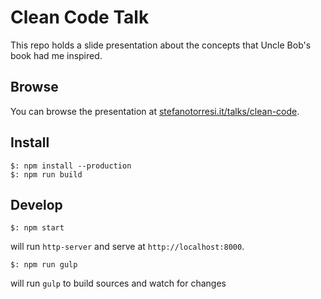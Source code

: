 # Clean Code Talk

This repo holds a slide presentation about the concepts that Uncle Bob's book had me inspired.

## Browse

You can browse the presentation at [stefanotorresi.it/talks/clean-code](https://stefanotorresi.it/talks/clean-code).

## Install

```shell
$: npm install --production
$: npm run build
```

## Develop

```shell
$: npm start
```

will run `http-server` and serve at `http://localhost:8000`.

```shell
$: npm run gulp
```

will run `gulp` to build sources and watch for changes
